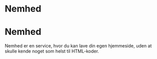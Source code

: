 # Nemhed
<h1> Nemhed</h1>
<p> 
	Nemhed er en service, hvor du kan lave din egen hjemmeside, uden at skulle kende noget som helst til HTML-koder.
</p>